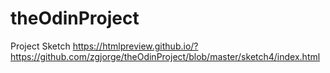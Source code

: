 # theOdinProject
Project Sketch
https://htmlpreview.github.io/?https://github.com/zgjorge/theOdinProject/blob/master/sketch4/index.html
